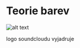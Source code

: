 # Teorie barev

![alt text]([image.jpg](https://www.google.com/imgres?imgurl=https%3A%2F%2F1000logos.net%2Fwp-content%2Fuploads%2F2021%2F04%2FSoundcloud-logo.png&tbnid=L76CzMyHqhvK7M&vet=12ahUKEwiaofTI4uCBAxXwmScCHcoXAIYQMygAegQIARBB..i&imgrefurl=https%3A%2F%2F1000logos.net%2Fsoundcloud-logo%2F&docid=WsqwrTcKNfvplM&w=3840&h=2160&q=soundcloud%20logo&ved=2ahUKEwiaofTI4uCBAxXwmScCHcoXAIYQMygAegQIARBB)https://www.google.com/imgres?imgurl=https%3A%2F%2F1000logos.net%2Fwp-content%2Fuploads%2F2021%2F04%2FSoundcloud-logo.png&tbnid=L76CzMyHqhvK7M&vet=12ahUKEwiaofTI4uCBAxXwmScCHcoXAIYQMygAegQIARBB..i&imgrefurl=https%3A%2F%2F1000logos.net%2Fsoundcloud-logo%2F&docid=WsqwrTcKNfvplM&w=3840&h=2160&q=soundcloud%20logo&ved=2ahUKEwiaofTI4uCBAxXwmScCHcoXAIYQMygAegQIARBB)

logo soundcloudu vyjadruje 
